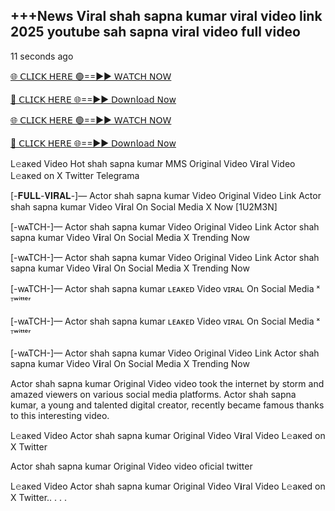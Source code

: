 <h2>+++News Viral shah sapna kumar viral video link 2025 youtube sah sapna viral video full video</h2>

11 seconds ago

[🌐 𝖢𝖫𝖨𝖢𝖪 𝖧𝖤𝖱𝖤 🟢==►► 𝖶𝖠𝖳𝖢𝖧 𝖭𝖮𝖶](https://sleeptime0.blogspot.com/2025/03/gitnub.html)

[🔴 𝖢𝖫𝖨𝖢𝖪 𝖧𝖤𝖱𝖤 🌐==►► 𝖣𝗈𝗐𝗇𝗅𝗈𝖺𝖽 𝖭𝗈𝗐](https://sleeptime0.blogspot.com/2025/03/gitnub.html)

[🌐 𝖢𝖫𝖨𝖢𝖪 𝖧𝖤𝖱𝖤 🟢==►► 𝖶𝖠𝖳𝖢𝖧 𝖭𝖮𝖶](https://sleeptime0.blogspot.com/2025/03/gitnub.html)

[🔴 𝖢𝖫𝖨𝖢𝖪 𝖧𝖤𝖱𝖤 🌐==►► 𝖣𝗈𝗐𝗇𝗅𝗈𝖺𝖽 𝖭𝗈𝗐](https://sleeptime0.blogspot.com/2025/03/gitnub.html)

L𝚎aᴋed Video Hot shah sapna kumar MMS Original Video V𝐢ral Video L𝚎aᴋed on X Twitter Telegrama


[-𝐅𝐔𝐋𝐋-𝐕𝐈𝐑𝐀𝐋-]— Actor shah sapna kumar Video Original Video Link Actor shah sapna kumar Video V𝐢ral On Social Media X Now [1U2M3N]

[-wᴀTCH-]— Actor shah sapna kumar Video Original Video Link Actor shah sapna kumar Video V𝐢ral On Social Media X Trending Now

[-wᴀTCH-]— Actor shah sapna kumar Video Original Video Link Actor shah sapna kumar Video V𝐢ral On Social Media X Trending Now

[-wᴀTCH-]— Actor shah sapna kumar ʟᴇᴀᴋᴇᴅ Video ᴠɪʀᴀʟ On Social Media ˣ ᵀʷⁱᵗᵗᵉʳ

[-wᴀTCH-]— Actor shah sapna kumar ʟᴇᴀᴋᴇᴅ Video ᴠɪʀᴀʟ On Social Media ˣ ᵀʷⁱᵗᵗᵉʳ

[-wᴀTCH-]— Actor shah sapna kumar Video Original Video Link Actor shah sapna kumar Video V𝐢ral On Social Media X Trending Now

Actor shah sapna kumar Original Video video took the internet by storm and amazed viewers on various social media platforms. Actor shah sapna kumar, a young and talented digital creator, recently became famous thanks to this interesting video.

L𝚎aᴋed Video Actor shah sapna kumar Original Video V𝐢ral Video L𝚎aᴋed on X Twitter

Actor shah sapna kumar Original Video video oficial twitter

L𝚎aᴋed Video Actor shah sapna kumar Original Video V𝐢ral Video L𝚎aᴋed on X Twitter.. . . .

